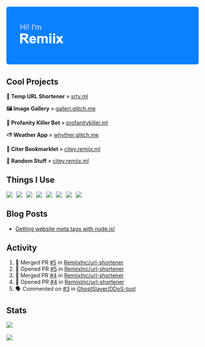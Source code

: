 ![Hi, I'm Remiix](header.png)

## Cool Projects
**🔗 Temp URL Shortener** » [srty.ml](https://srty.ml)

**🖼️ Image Gallery** » [galleri.glitch.me](https://galleri.glitch.me)

**🤬 Profanity Killer Bot** » [profanitykiller.ml](https://profanitykiller.ml)

**⛅ Weather App** » [whyther.glitch.me](https://whyther.glitch.me)

**📑 Citer Bookmarklet** » [citey.remiix.ml](https://citey.remiix.ml)

**🔁 Random Stuff** » [citey.remiix.ml](https://randompage.glitch.me)

## Things I Use
<img src="https://cdn.glitch.com/17eaef8d-c248-49b5-81da-45e23cdc0b12%2Ficons8-html-5-48.png" align="left" width="26px">
<img src="https://cdn.glitch.com/17eaef8d-c248-49b5-81da-45e23cdc0b12%2Ficons8-css3-48.png" align="left" width="26px">
<img src="https://upload.wikimedia.org/wikipedia/commons/thumb/9/99/Unofficial_JavaScript_logo_2.svg/1200px-Unofficial_JavaScript_logo_2.svg.png" align="left" width="26px">
<img src="https://adevait.com/img/techtion/nodejs.png" align="left" width="26px">
<img src="https://www.logolynx.com/images/logolynx/7f/7fb976a537620fed310872d533cd161c.png" align="left" width="26px">
<img src="https://cdn.glitch.com/17eaef8d-c248-49b5-81da-45e23cdc0b12%2Ficons8-atom-editor-48.png" align="left" width="26px">
<img src="https://coteditor.com/img/appicon/128@2x.png" align="left" width="26px">
<img src="https://cdn.discordapp.com/emojis/692384394509287434.png" align="left" width="26px">
<!--<img src="https://camo.githubusercontent.com/ecd26da2781fab762519a48fc3368b15cead42a41f1de1df726a0e7becd9d725/68747470733a2f2f64657669636f6e732e6769746875622e696f2f64657669636f6e2f64657669636f6e2e6769742f69636f6e732f6769746875622f6769746875622d6f726967696e616c2e737667" align="left" width="26px">-->
<br>

## Blog Posts
<!-- BLOG-POST-LIST:START -->
- [Getting website meta tags with node.js!](https://dev.to/remiix/getting-website-meta-tags-with-node-js-1li5)
<!-- BLOG-POST-LIST:END -->

## Activity
<!--START_SECTION:activity-->
1. 🎉 Merged PR [#5](https://github.com/RemiixInc/url-shortener/pull/5) in [RemiixInc/url-shortener](https://github.com/RemiixInc/url-shortener)
2. 💪 Opened PR [#5](https://github.com/RemiixInc/url-shortener/pull/5) in [RemiixInc/url-shortener](https://github.com/RemiixInc/url-shortener)
3. 🎉 Merged PR [#4](https://github.com/RemiixInc/url-shortener/pull/4) in [RemiixInc/url-shortener](https://github.com/RemiixInc/url-shortener)
4. 💪 Opened PR [#4](https://github.com/RemiixInc/url-shortener/pull/4) in [RemiixInc/url-shortener](https://github.com/RemiixInc/url-shortener)
5. 🗣 Commented on [#3](https://github.com/GhostSlayer/DDoS-tool/issues/3) in [GhostSlayer/DDoS-tool](https://github.com/GhostSlayer/DDoS-tool)
<!--END_SECTION:activity-->

## Stats
[![](https://github-readme-stats.vercel.app/api/top-langs/?username=RemiixInc&show_icons=true&theme=dark)]()

[![](https://github-readme-stats.vercel.app/api?username=RemiixInc&theme=dark)]()
